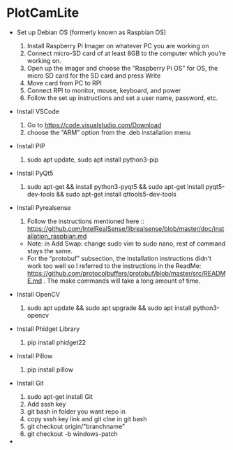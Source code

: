 # PlotCamLite
- Set up Debian OS (formerly known as Raspbian OS)
  1. Install Raspberry Pi Imager on whatever PC you are working on
  2. Connect micro-SD card of at least 8GB to the computer which you’re working on. 
  3. Open up the imager and choose the “Raspberry Pi OS” for OS, the micro SD card for the SD card and press Write
  4. Move card from PC to RPI
  5. Connect RPI to monitor, mouse, keyboard, and power
  6. Follow the set up instructions and set a user name, password, etc.




- Install VSCode
  1. Go to https://code.visualstudio.com/Download 
  2. choose the “ARM” option from the .deb installation menu


- Install PIP
  1. sudo apt update, sudo apt install python3-pip
- Install PyQt5
  1. sudo apt-get && install python3-pyqt5 && sudo apt-get install pyqt5-dev-tools && sudo apt-get install qttools5-dev-tools
- Install Pyrealsense
  1. Follow the instructions mentioned here :: https://github.com/IntelRealSense/librealsense/blob/master/doc/installation_raspbian.md
    - Note: in Add Swap: change sudo vim to sudo nano, rest of command stays the same.
    - For the “protobuf” subsection, the installation instructions didn’t work too well so I referred to the instructions in the ReadMe: https://github.com/protocolbuffers/protobuf/blob/master/src/README.md . The make commands will take a long amount of time.

  
  
- Install OpenCV
  1. sudo apt update && sudo apt upgrade && sudo apt install python3-opencv
  
- Install Phidget Library
  1. pip install phidget22
  
- Install Pillow
  1. pip install pillow

- Install Git
  1. sudo apt-get install Git
  2. Add sssh key 
  3. git bash in folder you want repo in
  4. copy sssh key link and git clne in git bash
  5. git checkout origin/"branchname"
  6. git checkout -b windows-patch
- 